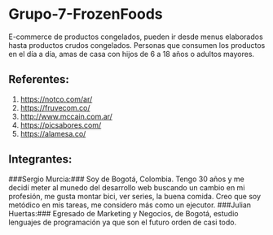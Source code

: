 # Grupo-7-FrozenFoods
E-commerce de productos congelados, pueden ir desde menus elaborados hasta productos crudos congelados.
Personas que consumen los productos en el día a día, amas de casa con hijos de 6 a 18 años o adultos mayores.

## Referentes:
1. https://notco.com/ar/
2. https://fruvecom.co/
3. http://www.mccain.com.ar/
4. https://picsabores.com/
5. https://alamesa.co/

## Integrantes:
###Sergio Murcia:###
Soy de Bogotá, Colombia. Tengo 30 años y me decidí meter al munedo del desarrollo web buscando un cambio en mi profesión, me gusta montar bici, ver series, la buena comida. Creo que soy metódico en mis tareas, me considero más como un ejecutor.
###Julian Huertas:###
Egresado de Marketing y Negocios, de Bogotá, estudio lenguajes de programación ya que son el futuro orden de casi todo.
